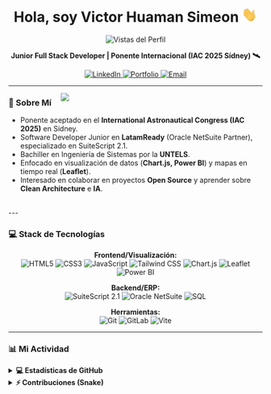 <h1 align="center">
  Hola, soy Victor Huaman Simeon <img src="https://raw.githubusercontent.com/ABSphreak/ABSphreak/master/gifs/Hi.gif" width="30px" height="30px">
</h1>

<p align="center">
  <img alt="Vistas del Perfil" height="20px" src="https://hits.seeyoufarm.com/api/count/incr/badge.svg?url=https://github.com/PEPO2828&count_bg=%2379C83D&title_bg=%23555555&icon=github.svg&icon_color=%23E7E7E7&title=Vistas&edge_flat=false">
</p>

<p align="center">
  <b>Junior Full Stack Developer | Ponente Internacional (IAC 2025 Sídney) 🛰️</b>
</p>

<p align="center">
  <a href="URL_DE_TU_LINKEDIN_AQUI">
    <img src="https://img.shields.io/badge/LinkedIn-0077B5?style=for-the-badge&logo=linkedin&logoColor=white" alt="LinkedIn"/>
  </a>
  <a href="https://pepo2828.github.io/Portafolio/">
    <img src="https://img.shields.io/badge/Portfolio-255E63?style=for-the-badge&logo=react&logoColor=white" alt="Portfolio"/>
  </a>
  <a href="mailto:victorhuamansimeon@gmail.com">
    <img src="https://img.shields.io/badge/Email-D14836?style=for-the-badge&logo=gmail&logoColor=white" alt="Email"/>
  </a>
</p>

---

<img align='right' src="https://media.giphy.com/media/WFZvB7VIXBgiz3oDXE/giphy.gif" width="400">

<h3>📝 Sobre Mí</h3>
<ul>
  <li>Ponente aceptado en el <b>International Astronautical Congress (IAC 2025)</b> en Sídney.</li>
  <li>Software Developer Junior en <b>LatamReady</b> (Oracle NetSuite Partner), especializado en SuiteScript 2.1.</li>
  <li>Bachiller en Ingeniería de Sistemas por la <b>UNTELS</b>.</li>
  <li>Enfocado en visualización de datos (<b>Chart.js, Power BI</b>) y mapas en tiempo real (<b>Leaflet</b>).</li>
  <li>Interesado en colaborar en proyectos <b>Open Source</b> y aprender sobre <b>Clean Architecture</b> e <b>IA</b>.</li>
</ul>

<br clear="right"/> ---

### 💻 Stack de Tecnologías

<p align="center">
  <b>Frontend/Visualización:</b><br>
  <img src="https://img.shields.io/badge/HTML5-E34F26?style=for-the-badge&logo=html5&logoColor=white" alt="HTML5"/>
  <img src="https://img.shields.io/badge/CSS3-1572B6?style=for-the-badge&logo=css3&logoColor=white" alt="CSS3"/>
  <img src="https://img.shields.io/badge/JavaScript-F7DF1E?style=for-the-badge&logo=javascript&logoColor=black" alt="JavaScript"/>
  <img src="https://img.shields.io/badge/Tailwind_CSS-38B2AC?style=for-the-badge&logo=tailwind-css&logoColor=white" alt="Tailwind CSS"/>
  <img src="https://img.shields.io/badge/Chart.js-FF6384?style=for-the-badge&logo=chart.js&logoColor=white" alt="Chart.js"/>
  <img src="https://img.shields.io/badge/Leaflet-199900?style=for-the-badge&logo=leaflet&logoColor=white" alt="Leaflet"/>
  <img src="https://img.shields.io/badge/Power_BI-F2C811?style=for-the-badge&logo=power-bi&logoColor=black" alt="Power BI"/>
</p>

<p align="center">
  <b>Backend/ERP:</b><br>
  <img src="https://img.shields.io/badge/SuiteScript_2.1-00A98F?style=for-the-badge&logo=oracle&logoColor=white" alt="SuiteScript 2.1"/>
  <img src="https://img.shields.io/badge/Oracle_NetSuite-00467F?style=for-the-badge&logo=oracle&logoColor=white" alt="Oracle NetSuite"/>
  <img src="https://img.shields.io/badge/SQL-4479A1?style=for-the-badge&logo=server-sql&logoColor=white" alt="SQL"/>
</p>

<p align="center">
  <b>Herramientas:</b><br>
  <img src="https://img.shields.io/badge/Git-F05032?style=for-the-badge&logo=git&logoColor=white" alt="Git"/>
  <img src="https://img.shields.io/badge/GitLab-FC6D26?style=for-the-badge&logo=gitlab&logoColor=white" alt="GitLab"/>
  <img src="https://img.shields.io/badge/Vite-646CFF?style=for-the-badge&logo=vite&logoColor=white" alt="Vite"/>
</p>

---

### 📊 Mi Actividad

<details>
  <summary><b>💻 Estadísticas de GitHub</b></summary>
  <br>
  <p align="center">
    <img src="https://github-readme-stats.vercel.app/api?username=PEPO2828&show_icons=true&theme=tokyonight" alt="Estadísticas de GitHub"/>
    <img src="https://github-readme-stats.vercel.app/api/top-langs/?username=PEPO2828&layout=compact&theme=tokyonight" alt="Top Lenguajes"/>
  </p>
</details>

<details>
  <summary><b>⚡ Contribuciones (Snake)</b></summary>
  <br>
  <p align="center">
    <img src="https://raw.githubusercontent.com/PEPO2828/PEPO2828/output/snake.svg" alt="Snake"/>
  </p>
</details>
